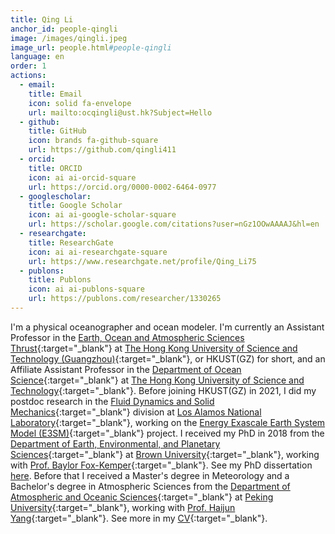 ```yaml
---
title: Qing Li
anchor_id: people-qingli
image: /images/qingli.jpeg
image_url: people.html#people-qingli
language: en
order: 1
actions:
  - email:
    title: Email
    icon: solid fa-envelope
    url: mailto:ocqingli@ust.hk?Subject=Hello
  - github:
    title: GitHub
    icon: brands fa-github-square
    url: https://github.com/qingli411
  - orcid:
    title: ORCID
    icon: ai ai-orcid-square
    url: https://orcid.org/0000-0002-6464-0977
  - googlescholar:
    title: Google Scholar
    icon: ai ai-google-scholar-square
    url: https://scholar.google.com/citations?user=nGz1OOwAAAAJ&hl=en
  - researchgate:
    title: ResearchGate
    icon: ai ai-researchgate-square
    url: https://www.researchgate.net/profile/Qing_Li75
  - publons:
    title: Publons
    icon: ai ai-publons-square
    url: https://publons.com/researcher/1330265
---
```


I'm a physical oceanographer and ocean modeler. I'm currently an Assistant Professor in the [Earth, Ocean and Atmospheric Sciences Thrust](https://hkust-gz.edu.cn/academics/four-hubs/function-hub/earth-ocean-atmospheric-sciences){:target="_blank"} at [The Hong Kong University of Science and Technology (Guangzhou)](https://hkust-gz.edu.cn){:target="_blank"}, or HKUST(GZ) for short, and an Affiliate Assistant Professor in the [Department of Ocean Science](https://oces.hkust.edu.hk){:target="_blank"} at [The Hong Kong University of Science and Technology](https://hkust.edu.hk){:target="_blank"}. Before joining HKUST(GZ) in 2021, I did my postdoc research in the [Fluid Dynamics and Solid Mechanics](https://www.lanl.gov/org/ddste/aldsc/theoretical/fluid-dynamics-solid-mechanics/index.php){:target="_blank"} division at [Los Alamos National Laboratory](https://www.lanl.gov){:target="_blank"}, working on the [Energy Exascale Earth System Model (E3SM)](https://e3sm.org){:target="_blank"} project. I received my PhD in 2018 from the [Department of Earth, Environmental, and Planetary Sciences](https://www.brown.edu/academics/earth-environmental-planetary-sciences/){:target="_blank"} at [Brown University](https://www.brown.edu){:target="_blank"}, working with [Prof. Baylor Fox-Kemper](http://www.geo.brown.edu/research/Fox-Kemper/){:target="_blank"}. See my PhD dissertation [here](publications.html#pdfthesis). Before that I received a Master's degree in Meteorology and a Bachelor's degree in Atmospheric Sciences from the [Department of Atmospheric and Oceanic Sciences](https://www.atmos.pku.edu.cn/en/){:target="_blank"} at [Peking University](https://www.pku.edu.cn){:target="_blank"}, working with [Prof. Haijun Yang](https://aos.fudan.edu.cn/72/b0/c14809a225968/page.htm){:target="_blank"}. See more in my [CV](pdf/CV_en.pdf){:target="_blank"}.
